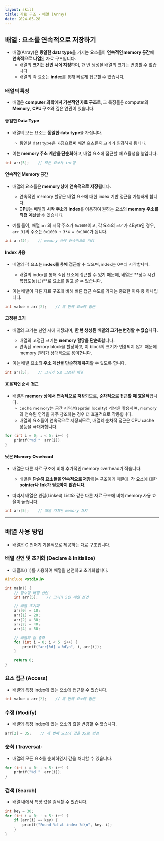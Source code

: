 ```yaml
---
layout: skill
title: 자료 구조 - 배열 (Array)
date: 2024-05-28
---
```



## 배열 : 요소를 연속적으로 저장하기

- 배열(Array)은 **동일한 data type**을 가지는 요소들이 **연속적인 memory 공간**에 **연속적으로 나열**된 자료 구조입니다.
    - 배열의 **크기는 선언 시에 지정**하며, 한 번 생성된 배열의 크기는 변경할 수 없습니다.
    - 배열의 각 요소는 **index**를 통해 빠르게 접근할 수 있습니다.


### 배열의 특징

- 배열은 **computer 과학에서 기본적인 자료 구조**로, 그 특징들은 computer의 **Memory**, **CPU** 구조와 깊은 연관이 있습니다.

#### 동일한 Data Type

- 배열의 모든 요소는 **동일한 data type**을 가집니다.
    - 동일한 data type을 가짐으로써 배열 요소들의 크기가 일정하게 됩니다.

- 이는 **memory 주소 계산을 단순화**하고, 배열 요소에 접근할 때 효율성을 높입니다. 

```c
int arr[5];    // 모든 요소가 int형
```

#### 연속적인 Memory 공간

- 배열의 요소들은 **memory 상에 연속적으로 저장**됩니다.
    - 연속적인 memory 할당은 배열 요소에 대한 index 기반 접근을 가능하게 합니다.
    - **CPU**는 배열의 **시작 주소**와 **index**를 이용하여 원하는 요소의 **memory 주소를 직접 계산**할 수 있습니다.

- 예를 들어, 배열 `arr`의 시작 주소가 `0x1000`이고, 각 요소의 크기가 4Byte인 경우, `arr[3]`의 주소는 `0x1000 + 3*4 = 0x100C`가 됩니다.

```c
int arr[5];    // memory 상에 연속적으로 저장
```

#### Index 사용

- 배열의 각 요소는 **index를 통해 접근**할 수 있으며, index는 0부터 시작합니다.
    - 배열의 index를 통해 직접 요소에 접근할 수 있기 때문에, 배열은 **상수 시간 복잡도(`O(1)`)**로 요소를 읽고 쓸 수 있습니다.

- 이는 배열이 다른 자료 구조에 비해 빠른 접근 속도를 가지는 중요한 이유 중 하나입니다.

```c
int value = arr[2];    // 세 번째 요소에 접근
```

#### 고정된 크기

- 배열의 크기는 선언 시에 지정되며, **한 번 생성된 배열의 크기는 변경할 수 없습니다.**
    - 배열의 고정된 크기는 **memory 할당을 단순화**합니다.
    - 연속된 memory block을 할당하고, 이 block의 크기가 변경되지 않기 때문에 memory 관리가 상대적으로 용이합니다.

- 이는 배열 요소의 **주소 계산을 단순하게 유지**할 수 있도록 합니다.

```c
int arr[5];    // 크기가 5로 고정된 배열
```

#### 효율적인 순차 접근

- 배열은 **memory 상에서 연속적으로 저장**되므로, **순차적으로 접근할 때 효율적**입니다.
    - cache memory는 공간 지역성(spatial locality) 개념을 활용하여, memory의 연속된 영역을 자주 참조하는 경우 더 효율적으로 작동합니다.
    - 배열의 요소들이 연속적으로 저장되므로, 배열의 순차적 접근은 CPU cache 성능을 극대화합니다.

```c
for (int i = 0; i < 5; i++) {
    printf("%d ", arr[i]);
}
```

#### 낮은 Memory Overhead

- 배열은 다른 자료 구조에 비해 추가적인 memory overhead가 적습니다.
    - 배열은 **단순히 요소들을 연속적으로 저장**하는 구조이기 때문에, 각 요소에 대한 **pointer나 link가 필요하지 않습니다.**

- 따라서 배열은 연결(Linked) List와 같은 다른 자료 구조에 비해 memory 사용 효율이 높습니다.

```c
int arr[5];    // 배열 자체만 memory 차지
```


---


## 배열 사용 방법

- 배열은 C 언어가 기본적으로 제공하는 자료 구조입니다.


### 배열 선언 및 초기화 (Declare & Initialize)

- 대괄호(`[]`)를 사용하여 배열을 선언하고 초기화합니다.

```c
#include <stdio.h>

int main() {
    // 정수형 배열 선언
    int arr[5];    // 크기가 5인 배열 선언

    // 배열 초기화
    arr[0] = 10;
    arr[1] = 20;
    arr[2] = 30;
    arr[3] = 40;
    arr[4] = 50;

    // 배열의 값 출력
    for (int i = 0; i < 5; i++) {
        printf("arr[%d] = %d\n", i, arr[i]);
    }

    return 0;
}
```


### 요소 접근 (Access)

- 배열의 특정 index에 있는 요소에 접근할 수 있습니다.

```c
int value = arr[2];    // 세 번째 요소에 접근
```

### 수정 (Modify)

- 배열의 특정 index에 있는 요소의 값을 변경할 수 있습니다.

```c
arr[2] = 35;    // 세 번째 요소의 값을 35로 변경
```

### 순회 (Traversal)

- 배열의 모든 요소를 순회하면서 값을 처리할 수 있습니다.

```c
for (int i = 0; i < 5; i++) {
    printf("%d ", arr[i]);
}
```

### 검색 (Search)

- 배열 내에서 특정 값을 검색할 수 있습니다.

```c
int key = 30;
for (int i = 0; i < 5; i++) {
    if (arr[i] == key) {
        printf("Found %d at index %d\n", key, i);
    }
}
```
